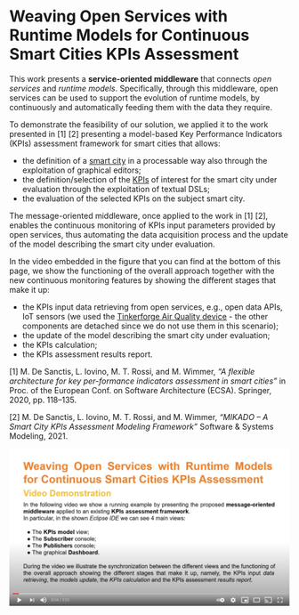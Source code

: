 # Weaving Open Services with Runtime Models for Continuous Smart Cities KPIs Assessment
This work presents a **service-oriented middleware** that connects *open services* and *runtime models*. Specifically, through this middleware, open services can be used to support the evolution of runtime models, by continuously and automatically feeding them with the data they require. 

To demonstrate the feasibility of our solution, we applied it to the work presented in \[1\] \[2\] presenting a model-based Key Performance Indicators (KPIs) assessment framework for smart cities that allows:
- the definition of a [smart city](smartcity.png) in a processable way also through the exploitation of graphical editors; 
- the definition/selection of the [KPIs](mykpi.kpis) of interest for the smart city under evaluation through the exploitation of textual DSLs; 
- the evaluation of the selected KPIs on the subject smart city.

The message-oriented middleware, once applied to the work in \[1\] \[2\], enables the continuous monitoring of KPIs input parameters provided by open services, thus automating the data acquisition process and the update of the model describing the smart city under evaluation. 

In the video embedded in the figure that you can find at the bottom of this page, we show the functioning of the overall approach together with the new continuous monitoring features by showing the different stages that make it up:
- the KPIs input data retrieving from open services, e.g., open data APIs, IoT sensors (we used the [Tinkerforge Air Quality device](board.png) - the other components are detached since we do not use them in this scenario);
- the update of the model describing the smart city under evaluation;
- the KPIs calculation;
- the KPIs assessment results report.


\[1\] M. De Sanctis, L. Iovino, M. T. Rossi, and M. Wimmer, *“A flexible architecture for key per-formance indicators assessment in smart cities”* in Proc. of the European Conf. on Software Architecture (ECSA). Springer, 2020, pp. 118–135.

\[2\] M. De Sanctis, L. Iovino, M. T. Rossi, and M. Wimmer, *“MIKADO – A Smart City KPIs Assessment Modeling Framework”* Software & Systems Modeling, 2021.


[![IMAGE ALT TEXT](cover_r.png)](https://youtu.be/2pK-PzOLvv4 "Weaving Open Services with Runtime Models for Continuous Smart Cities KPIs Assessment")
